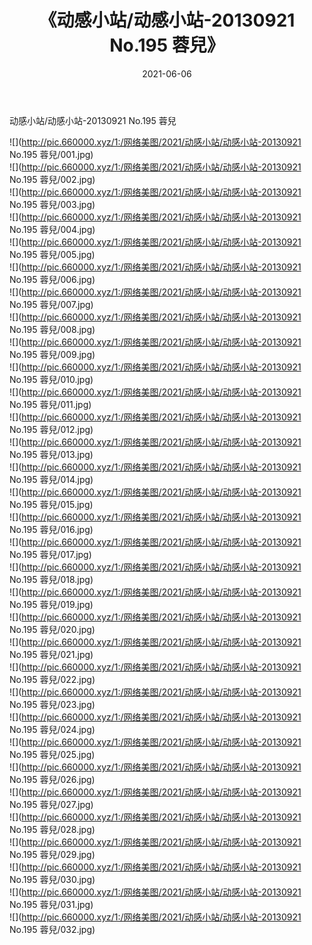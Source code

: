 ﻿---
layout: post
title:  《动感小站/动感小站-20130921 No.195 蓉兒》
date:   2021-06-06
img: http://pic.660000.xyz/1:/网络美图/2021/动感小站/动感小站-20130921 No.195 蓉兒/000.jpg
categories: [美女, 清纯, 唯美]
---

动感小站/动感小站-20130921 No.195 蓉兒

 ![](http://pic.660000.xyz/1:/网络美图/2021/动感小站/动感小站-20130921 No.195 蓉兒/001.jpg) <br>![](http://pic.660000.xyz/1:/网络美图/2021/动感小站/动感小站-20130921 No.195 蓉兒/002.jpg) <br>![](http://pic.660000.xyz/1:/网络美图/2021/动感小站/动感小站-20130921 No.195 蓉兒/003.jpg) <br>![](http://pic.660000.xyz/1:/网络美图/2021/动感小站/动感小站-20130921 No.195 蓉兒/004.jpg) <br>![](http://pic.660000.xyz/1:/网络美图/2021/动感小站/动感小站-20130921 No.195 蓉兒/005.jpg) <br>![](http://pic.660000.xyz/1:/网络美图/2021/动感小站/动感小站-20130921 No.195 蓉兒/006.jpg) <br>![](http://pic.660000.xyz/1:/网络美图/2021/动感小站/动感小站-20130921 No.195 蓉兒/007.jpg) <br>![](http://pic.660000.xyz/1:/网络美图/2021/动感小站/动感小站-20130921 No.195 蓉兒/008.jpg) <br>![](http://pic.660000.xyz/1:/网络美图/2021/动感小站/动感小站-20130921 No.195 蓉兒/009.jpg) <br>![](http://pic.660000.xyz/1:/网络美图/2021/动感小站/动感小站-20130921 No.195 蓉兒/010.jpg) <br>![](http://pic.660000.xyz/1:/网络美图/2021/动感小站/动感小站-20130921 No.195 蓉兒/011.jpg) <br>![](http://pic.660000.xyz/1:/网络美图/2021/动感小站/动感小站-20130921 No.195 蓉兒/012.jpg) <br>![](http://pic.660000.xyz/1:/网络美图/2021/动感小站/动感小站-20130921 No.195 蓉兒/013.jpg) <br>![](http://pic.660000.xyz/1:/网络美图/2021/动感小站/动感小站-20130921 No.195 蓉兒/014.jpg) <br>![](http://pic.660000.xyz/1:/网络美图/2021/动感小站/动感小站-20130921 No.195 蓉兒/015.jpg) <br>![](http://pic.660000.xyz/1:/网络美图/2021/动感小站/动感小站-20130921 No.195 蓉兒/016.jpg) <br>![](http://pic.660000.xyz/1:/网络美图/2021/动感小站/动感小站-20130921 No.195 蓉兒/017.jpg) <br>![](http://pic.660000.xyz/1:/网络美图/2021/动感小站/动感小站-20130921 No.195 蓉兒/018.jpg) <br>![](http://pic.660000.xyz/1:/网络美图/2021/动感小站/动感小站-20130921 No.195 蓉兒/019.jpg) <br>![](http://pic.660000.xyz/1:/网络美图/2021/动感小站/动感小站-20130921 No.195 蓉兒/020.jpg) <br>![](http://pic.660000.xyz/1:/网络美图/2021/动感小站/动感小站-20130921 No.195 蓉兒/021.jpg) <br>![](http://pic.660000.xyz/1:/网络美图/2021/动感小站/动感小站-20130921 No.195 蓉兒/022.jpg) <br>![](http://pic.660000.xyz/1:/网络美图/2021/动感小站/动感小站-20130921 No.195 蓉兒/023.jpg) <br>![](http://pic.660000.xyz/1:/网络美图/2021/动感小站/动感小站-20130921 No.195 蓉兒/024.jpg) <br>![](http://pic.660000.xyz/1:/网络美图/2021/动感小站/动感小站-20130921 No.195 蓉兒/025.jpg) <br>![](http://pic.660000.xyz/1:/网络美图/2021/动感小站/动感小站-20130921 No.195 蓉兒/026.jpg) <br>![](http://pic.660000.xyz/1:/网络美图/2021/动感小站/动感小站-20130921 No.195 蓉兒/027.jpg) <br>![](http://pic.660000.xyz/1:/网络美图/2021/动感小站/动感小站-20130921 No.195 蓉兒/028.jpg) <br>![](http://pic.660000.xyz/1:/网络美图/2021/动感小站/动感小站-20130921 No.195 蓉兒/029.jpg) <br>![](http://pic.660000.xyz/1:/网络美图/2021/动感小站/动感小站-20130921 No.195 蓉兒/030.jpg) <br>![](http://pic.660000.xyz/1:/网络美图/2021/动感小站/动感小站-20130921 No.195 蓉兒/031.jpg) <br>![](http://pic.660000.xyz/1:/网络美图/2021/动感小站/动感小站-20130921 No.195 蓉兒/032.jpg) <br>